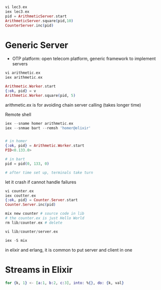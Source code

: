 ```elixir
vi lec3.ex
iex lec3.ex
pid = ArithmeticServer.start
ArithmeticServer.square(pid,10)
CounterServer.inc(pid)
```

# Generic Server
- OTP platform: open telecom platform, generic framework to implement servers


```elixir
vi arithmetic.ex
iex arithmetic.ex

Arithmetic.Worker.start
{:ok, pid} = v
Arithmetic.Worker.square(pid, 5)
```

arithmetic.ex is for avoiding chain server calling (takes longer time)


Remote shell
```elixir
iex --sname homer arithmetic.ex
iex --snmae bart --remsh 'homer@elixir'


# in homer
{:ok, pid} = Arithmetic.Worker.start
PID<0.133.0>

# in bart
pid = pid(0, 133, 0)

# after time set up, terminals take turn
```


let it crash if cannot handle failures
```elixir
vi counter.ex
iex coutter.ex
{:ok, pid} = Counter.Server.start
Counter.Server.inc(pid)
```

```elixir
mix new counter # source code in lib
# the counter.ex is just Hello World
rm lib/counter.ex # delete

vi lib/counter/server.ex

iex -S mix
```

in elixir and erlang, it is common to put server and client in one

# Streams in Elixir
```elixir
for {k, 1} <- [a:1, b:2, c:3], into: %{}, do: {k, val}
```